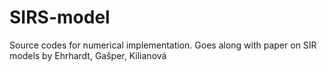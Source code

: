 # SIRS-model
Source codes for numerical implementation. Goes along with paper on SIR models by Ehrhardt, Gašper, Kilianová
